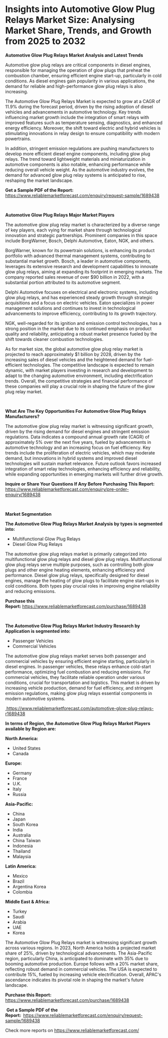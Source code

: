 <p><h1>Insights into Automotive Glow Plug Relays Market Size: Analysing Market Share, Trends, and Growth from 2025 to 2032</h1></p><p><strong>Automotive Glow Plug Relays Market Analysis and Latest Trends</strong></p>
<p><p>Automotive glow plug relays are critical components in diesel engines, responsible for managing the operation of glow plugs that preheat the combustion chamber, ensuring efficient engine start-up, particularly in cold conditions. As diesel engines gain popularity in various applications, the demand for reliable and high-performance glow plug relays is also increasing.</p><p>The Automotive Glow Plug Relays Market is expected to grow at a CAGR of 11.9% during the forecast period, driven by the rising adoption of diesel vehicles and advancements in automotive technology. Key trends influencing market growth include the integration of smart relays with improved features such as temperature sensing, diagnostics, and enhanced energy efficiency. Moreover, the shift toward electric and hybrid vehicles is stimulating innovations in relay design to ensure compatibility with modern powertrains.</p><p>In addition, stringent emission regulations are pushing manufacturers to develop more efficient diesel engine components, including glow plug relays. The trend toward lightweight materials and miniaturization in automotive components is also notable, enhancing performance while reducing overall vehicle weight. As the automotive industry evolves, the demand for advanced glow plug relay systems is anticipated to rise, reshaping the market landscape.</p></p>
<p><strong>Get a Sample PDF of the Report:&nbsp;</strong> <a href="https://www.reliablemarketforecast.com/enquiry/request-sample/1689438?utm_campaign=1842&utm_medium=2&utm_source=Github&utm_content=ia&utm_term=07012025&utm_id=automotive-glow-plug-relays">https://www.reliablemarketforecast.com/enquiry/request-sample/1689438</a></p>
<p>&nbsp;</p>
<p><strong>Automotive Glow Plug Relays Major Market Players</strong></p>
<p><p>The automotive glow plug relay market is characterized by a diverse range of key players, each vying for market share through technological innovation and strategic partnerships. Prominent companies in this space include BorgWarner, Bosch, Delphi Automotive, Eaton, NGK, and others.</p><p>BorgWarner, known for its powertrain solutions, is enhancing its product portfolio with advanced thermal management systems, contributing to substantial market growth. Bosch, a leader in automotive components, leverages its extensive research and development capabilities to innovate glow plug relays, aiming at expanding its footprint in emerging markets. The company reported sales revenue of over $90 billion in 2022, with a substantial portion attributed to its automotive segment.</p><p>Delphi Automotive focuses on electrical and electronic systems, including glow plug relays, and has experienced steady growth through strategic acquisitions and a focus on electric vehicles. Eaton specializes in power management solutions and continues to invest in technological advancements to improve efficiency, contributing to its growth trajectory.</p><p>NGK, well-regarded for its ignition and emission control technologies, has a strong position in the market due to its continued emphasis on product quality and reliability, anticipating a robust market presence fueled by the shift towards cleaner combustion technologies.</p><p>As for market size, the global automotive glow plug relay market is projected to reach approximately $1 billion by 2028, driven by the increasing sales of diesel vehicles and the heightened demand for fuel-efficient technologies. The competitive landscape is expected to remain dynamic, with market players investing in research and development to adapt to the changing automotive environment, including electrification trends. Overall, the competitive strategies and financial performance of these companies will play a crucial role in shaping the future of the glow plug relay market.</p></p>
<p>&nbsp;</p>
<p><strong>What Are The Key Opportunities For Automotive Glow Plug Relays Manufacturers?</strong></p>
<p><p>The automotive glow plug relay market is witnessing significant growth, driven by the rising demand for diesel engines and stringent emission regulations. Data indicates a compound annual growth rate (CAGR) of approximately 5% over the next five years, fueled by advancements in automotive technology and an increasing focus on fuel efficiency. Key trends include the proliferation of electric vehicles, which may moderate demand, but innovations in hybrid systems and improved diesel technologies will sustain market relevance. Future outlook favors increased integration of smart relay technologies, enhancing efficiency and reliability, while expanding opportunities in emerging markets will further drive growth.</p></p>
<p><strong>Inquire or Share Your Questions If Any Before Purchasing This Report:</strong> <a href="https://www.reliablemarketforecast.com/enquiry/pre-order-enquiry/1689438?utm_campaign=1842&utm_medium=2&utm_source=Github&utm_content=ia&utm_term=07012025&utm_id=automotive-glow-plug-relays">https://www.reliablemarketforecast.com/enquiry/pre-order-enquiry/1689438</a></p>
<p>&nbsp;</p>
<p><strong>Market Segmentation</strong></p>
<p><strong>The Automotive Glow Plug Relays Market Analysis by types is segmented into:</strong></p>
<p><ul><li>Multifunctional Glow Plug Relays</li><li>Diesel Glow Plug Relays</li></ul></p>
<p><p>The automotive glow plug relays market is primarily categorized into multifunctional glow plug relays and diesel glow plug relays. Multifunctional glow plug relays serve multiple purposes, such as controlling both glow plugs and other engine heating elements, enhancing efficiency and performance. Diesel glow plug relays, specifically designed for diesel engines, manage the heating of glow plugs to facilitate engine start-ups in cold conditions. Both types play crucial roles in improving engine reliability and reducing emissions.</p></p>
<p><strong>Purchase this Report:&nbsp;</strong><a href="https://www.reliablemarketforecast.com/purchase/1689438?utm_campaign=1842&utm_medium=2&utm_source=Github&utm_content=ia&utm_term=07012025&utm_id=automotive-glow-plug-relays">https://www.reliablemarketforecast.com/purchase/1689438</a></p>
<p>&nbsp;</p>
<p><strong>The Automotive Glow Plug Relays Market Industry Research by Application is segmented into:</strong></p>
<p><ul><li>Passenger Vehicles</li><li>Commercial Vehicles</li></ul></p>
<p><p>The automotive glow plug relays market serves both passenger and commercial vehicles by ensuring efficient engine starting, particularly in diesel engines. In passenger vehicles, these relays enhance cold-start performance, optimizing fuel combustion and reducing emissions. For commercial vehicles, they facilitate reliable operation under various conditions, crucial for transportation and logistics. This market is driven by increasing vehicle production, demand for fuel efficiency, and stringent emission regulations, making glow plug relays essential components in modern automotive systems.</p></p>
<p><a href="https://www.reliablemarketforecast.com/automotive-glow-plug-relays-r1689438?utm_campaign=1842&utm_medium=2&utm_source=Github&utm_content=ia&utm_term=07012025&utm_id=automotive-glow-plug-relays">&nbsp;https://www.reliablemarketforecast.com/automotive-glow-plug-relays-r1689438</a></p>
<p><strong>In terms of Region, the Automotive Glow Plug Relays Market Players available by Region are:</strong></p>
<p>
    <p> <strong> North America: </strong>
        <ul>
            <li>United States</li>
            <li>Canada</li>
        </ul>
        </p> 
    <p> <strong> Europe: </strong>
        <ul>
            <li>Germany</li>
            <li>France</li>
            <li>U.K.</li>
            <li>Italy</li>
            <li>Russia</li>
        </ul>
        </p> 
    <p> <strong> Asia-Pacific: </strong>
        <ul>
            <li>China</li>
            <li>Japan</li>
            <li>South Korea</li>
            <li>India</li>
            <li>Australia</li>
            <li>China Taiwan</li>
            <li>Indonesia</li>
            <li>Thailand</li>
            <li>Malaysia</li>
        </ul>
        </p> 
    <p> <strong> Latin America: </strong>
        <ul>
            <li>Mexico</li>
            <li>Brazil</li>
            <li>Argentina Korea</li>
            <li>Colombia</li>
        </ul>
        </p> 
    <p> <strong> Middle East & Africa: </strong>
        <ul>
            <li>Turkey</li>
            <li>Saudi</li>
            <li>Arabia</li>
            <li>UAE</li>
            <li>Korea</li>
        </ul>
    </p>
    </p>
<p><p>The Automotive Glow Plug Relays market is witnessing significant growth across various regions. In 2023, North America holds a projected market share of 25%, driven by technological advancements. The Asia-Pacific region, particularly China, is anticipated to dominate with 35% due to booming automotive production. Europe follows with a 20% market share, reflecting robust demand in commercial vehicles. The USA is expected to contribute 15%, fueled by increasing vehicle electrification. Overall, APAC's ascendance indicates its pivotal role in shaping the market's future landscape.</p></p>
<p><strong>Purchase this Report: </strong><a href="https://www.reliablemarketforecast.com/purchase/1689438?utm_campaign=1842&utm_medium=2&utm_source=Github&utm_content=ia&utm_term=07012025&utm_id=automotive-glow-plug-relays">https://www.reliablemarketforecast.com/purchase/1689438</a></p>
<p>&nbsp;<strong>Get a Sample PDF of the Report:&nbsp;&nbsp;</strong><a href="https://www.reliablemarketforecast.com/enquiry/request-sample/1689438?utm_campaign=1842&utm_medium=2&utm_source=Github&utm_content=ia&utm_term=07012025&utm_id=automotive-glow-plug-relays">https://www.reliablemarketforecast.com/enquiry/request-sample/1689438</a></p>
<p><strong></strong></p>
<p>Check more reports on <a href="https://www.reliablemarketforecast.com/?utm_campaign=1842&utm_medium=2&utm_source=Github&utm_content=ia&utm_term=07012025&utm_id=automotive-glow-plug-relays">https://www.reliablemarketforecast.com/</a></p>